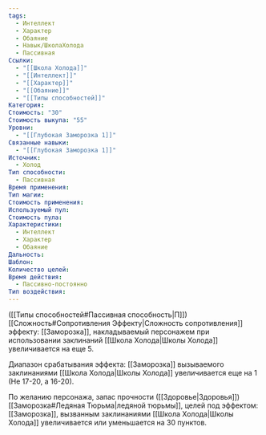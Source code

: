 ```yaml
---
tags:
  - Интеллект
  - Характер
  - Обаяние
  - Навык/ШколаХолода
  - Пассивная
Ссылки:
  - "[[Школа Холода]]"
  - "[[Интеллект]]"
  - "[[Характер]]"
  - "[[Обаяние]]"
  - "[[Типы способностей]]"
Категория: 
Стоимость: "30"
Стоимость выкупа: "55"
Уровни:
  - "[[Глубокая Заморозка 1]]"
Связанные навыки:
  - "[[Глубокая Заморозка 1]]"
Источник:
  - Холод
Тип способности:
  - Пассивная
Время применения: 
Тип магии: 
Стоимость применения: 
Используемый пул: 
Стоимость пула: 
Характеристики:
  - Интеллект
  - Характер
  - Обаяние
Дальность: 
Шаблон: 
Количество целей: 
Время действия:
  - Пассивно-постоянно
Тип воздействия:
---
```

([[Типы способностей#Пассивная способность|П]]) [[Сложность#Cопротивления Эффекту|Сложность сопротивления]] эффекту: [[Заморозка]], накладываемый персонажем при использовании заклинаний [[Школа Холода|Школы Холода]] увеличивается на еще 5.

Диапазон срабатывания эффекта: [[Заморозка]] вызываемого заклинаниями [[Школа Холода|Школы Холода]]  увеличивается еще на 1 (Не 17-20, а 16-20).

По желанию персонажа, запас прочности ([[Здоровье|Здоровья]]) [[Заморозка#Ледяная Тюрьма|ледяной тюрьмы]], целей под эффектом: [[Заморозка]], вызванным заклинаниями [[Школа Холода|Школы Холода]] увеличивается или уменьшается на 30 пунктов. 